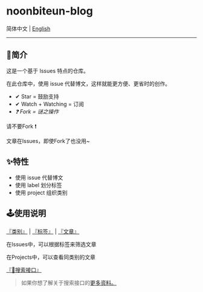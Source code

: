 # noonbiteun-blog

简体中文 | [English](https://github.com/noonbiteun/noonbiteun-blog/blob/master/README-EN.md)

---

## 📌简介

这是一个基于 Issues 特点的仓库。

在此仓库中，使用 issue 代替博文，这样就能更方便、更省时的创作。 

* ✔  Star = 鼓励支持
* ✔  Watch + Watching = 订阅
* *❓  Fork = 谜之操作*

请不要Fork ❗

文章在Issues，即使Fork了也没用~

## ✨特性

* 使用 issue 代替博文
* 使用 label 划分标签
* 使用 project 组织类别

## 🕹使用说明

[『类别』](https://github.com/noonbiteun/Blog/projects) | 
[『标签』](https://github.com/noonbiteun/noonbiteun-blog/labels) | 
[『文章』](https://github.com/noonbiteun/noonbiteun-blog/issues?q=is%3Aopen+is%3Aissue+label%3ABlog)


在Issues中，可以根据标签来筛选文章

在Projects中，可以查看同类别的文章

[『🔎搜索接口』](https://github.com/noonbiteun/noonbiteun-blog/issues)

> 如果你想了解关于搜索接口的[更多资料。](https://help.github.com/en/github/searching-for-information-on-github/searching-issues-and-pull-requests)

